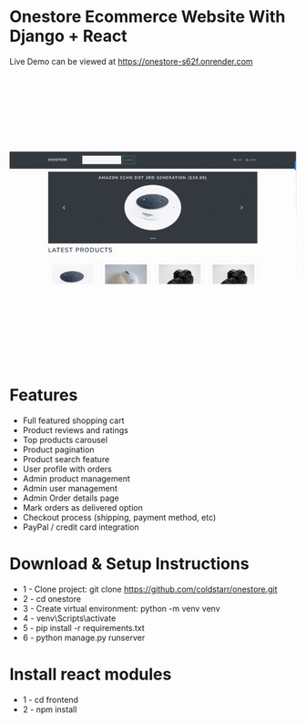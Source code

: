 # Onestore Ecommerce Website With Django + React

Live Demo can be viewed at https://onestore-s62f.onrender.com


![onestore](https://github.com/coldstarr/onestore/blob/main/static/images/onestore.gif)


# Features
* Full featured shopping cart
* Product reviews and ratings
* Top products carousel
* Product pagination
* Product search feature
* User profile with orders
* Admin product management
* Admin user management
* Admin Order details page
* Mark orders as delivered option
* Checkout process (shipping, payment method, etc)
* PayPal / credit card integration


# Download & Setup Instructions

* 1 - Clone project: git clone https://github.com/coldstarr/onestore.git
* 2 - cd onestore
* 3 - Create virtual environment: python -m venv venv
* 4 - venv\Scripts\activate
* 5 - pip install -r requirements.txt
* 6 - python manage.py runserver

# Install react modules
* 1 - cd frontend
* 2 - npm install
